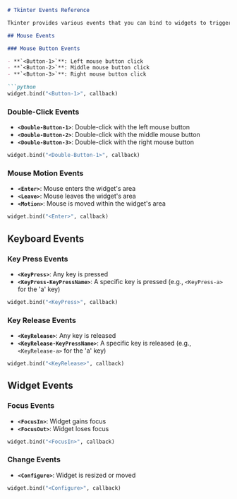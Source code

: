 
```markdown
# Tkinter Events Reference

Tkinter provides various events that you can bind to widgets to trigger specific actions. Here's a list of commonly used events along with their syntax and explanations:

## Mouse Events

### Mouse Button Events

- **`<Button-1>`**: Left mouse button click
- **`<Button-2>`**: Middle mouse button click
- **`<Button-3>`**: Right mouse button click

```python
widget.bind("<Button-1>", callback)
```

### Double-Click Events

- **`<Double-Button-1>`**: Double-click with the left mouse button
- **`<Double-Button-2>`**: Double-click with the middle mouse button
- **`<Double-Button-3>`**: Double-click with the right mouse button

```python
widget.bind("<Double-Button-1>", callback)
```

### Mouse Motion Events

- **`<Enter>`**: Mouse enters the widget's area
- **`<Leave>`**: Mouse leaves the widget's area
- **`<Motion>`**: Mouse is moved within the widget's area

```python
widget.bind("<Enter>", callback)
```

## Keyboard Events

### Key Press Events

- **`<KeyPress>`**: Any key is pressed
- **`<KeyPress-KeyPressName>`**: A specific key is pressed (e.g., `<KeyPress-a>` for the 'a' key)

```python
widget.bind("<KeyPress>", callback)
```

### Key Release Events

- **`<KeyRelease>`**: Any key is released
- **`<KeyRelease-KeyPressName>`**: A specific key is released (e.g., `<KeyRelease-a>` for the 'a' key)

```python
widget.bind("<KeyRelease>", callback)
```

## Widget Events

### Focus Events

- **`<FocusIn>`**: Widget gains focus
- **`<FocusOut>`**: Widget loses focus

```python
widget.bind("<FocusIn>", callback)
```

### Change Events

- **`<Configure>`**: Widget is resized or moved

```python
widget.bind("<Configure>", callback)
```
```
